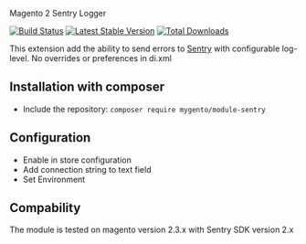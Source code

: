 Magento 2 Sentry Logger

[![Build Status](https://travis-ci.com/mygento/module-sentry.svg?branch=v2.3)](https://travis-ci.com/mygento/module-sentry)
[![Latest Stable Version](https://poser.pugx.org/mygento/module-sentry/v/stable)](https://packagist.org/packages/mygento/module-sentry)
[![Total Downloads](https://poser.pugx.org/mygento/module-sentry/downloads)](https://packagist.org/packages/mygento/module-sentry)

This extension add the ability to send errors to [Sentry](https://sentry.io/) with configurable log-level.
No overrides or preferences in di.xml

## Installation with composer
* Include the repository: `composer require mygento/module-sentry`

## Configuration
* Enable in store configuration
* Add connection string to text field
* Set Environment

## Compability
The module is tested on magento version 2.3.x with Sentry SDK version 2.x
